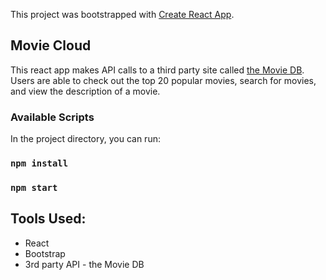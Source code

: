 This project was bootstrapped with [Create React App](https://github.com/facebook/create-react-app).

## Movie Cloud
This react app makes API calls to a third party site called [the Movie DB](https://www.themoviedb.org/). Users are able to check out the top 20 popular movies, search for movies, and view the description of a movie.

### Available Scripts

In the project directory, you can run:
### `npm install`

### `npm start`

## Tools Used: 
- React
- Bootstrap
- 3rd party API - the Movie DB


